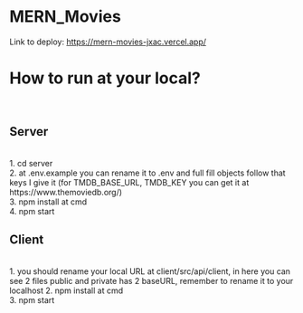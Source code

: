 ﻿# MERN_Movies
Link to deploy: https://mern-movies-jxac.vercel.app/ <br/>
<h1>How to run at your local?</h1> <br/>
<h2>Server</h2> <br/>
1. cd server <br/>
2. at .env.example you can rename it to .env and full fill objects follow that keys I give it (for TMDB_BASE_URL, TMDB_KEY you can get it at https://www.themoviedb.org/) <br/>
3. npm install at cmd <br/>
4. npm start <br/>
<h2>Client</h2> <br/>
1. you should rename your local URL at client/src/api/client, in here you can see 2 files public and private has 2 baseURL, remember to rename it to your localhost
2. npm install at cmd <br/>
3. npm start <br/>
